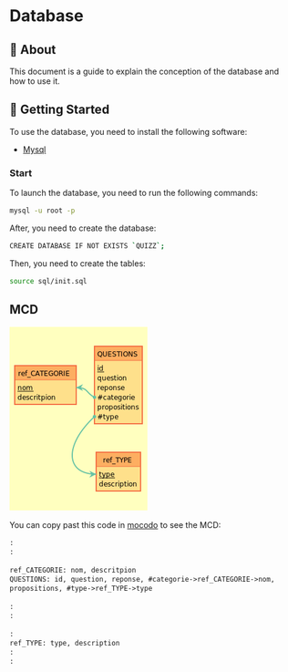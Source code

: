 # Database

## 🧐 About <a name = "about"></a>
This document is a guide to explain the conception of the database and how to use it.

## 🏁 Getting Started <a name = "getting_started"></a>
To use the database, you need to install the following software:
- [Mysql](https://www.mysql.com/fr/)

### Start
To launch the database, you need to run the following commands:
```bash
mysql -u root -p
```  

After, you need to create the database:
```bash
CREATE DATABASE IF NOT EXISTS `QUIZZ`;
```  

Then, you need to create the tables:
```bash
source sql/init.sql
```  

## MCD
![MCD](./mcd.png)

You can copy past this code in [mocodo](https://www.mocodo.net) to see the MCD:  
```
:
:

ref_CATEGORIE: nom, descritpion
QUESTIONS: id, question, reponse, #categorie->ref_CATEGORIE->nom, propositions, #type->ref_TYPE->type

:
:

:
ref_TYPE: type, description
:
:
```
